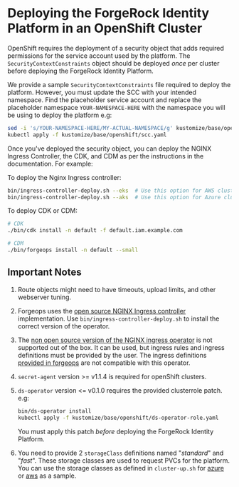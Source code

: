 # Deploying the ForgeRock Identity Platform in an OpenShift Cluster

OpenShift requires the deployment of a security object that adds required permissions for the service account used by the platform. The `SecurityContextConstraints` object should be deployed _once_ per cluster before deploying the ForgeRock Identity Platform.

We provide a sample `SecurityContextConstraints` file required to deploy the platform. However, you must update the SCC with your intended namespace. Find the placeholder service account and replace the placeholder namespace `YOUR-NAMESPACE-HERE` with the namespace you will be using to deploy the platform e.g:

```sh
sed -i 's/YOUR-NAMESPACE-HERE/MY-ACTUAL-NAMESPACE/g' kustomize/base/openshift/scc.yaml
kubectl apply -f kustomize/base/openshift/scc.yaml
```

Once you've deployed the security object, you can deploy the NGINX Ingress Controller, the CDK, and CDM as per the instructions in the documentation. For example:

To deploy the Nginx Ingress controller:

```sh
bin/ingress-controller-deploy.sh --eks  # Use this option for AWS clusters
bin/ingress-controller-deploy.sh --aks  # Use this option for Azure clusters
```

To deploy CDK or CDM:

```sh
# CDK
./bin/cdk install -n default -f default.iam.example.com

# CDM
./bin/forgeops install -n default --small
```

## Important Notes

1. Route objects might need to have timeouts, upload limits, and other webserver tuning.
1. Forgeops uses the [open source NGINX Ingress controller](https://kubernetes.github.io/ingress-nginx/deploy/) implementation.
Use `bin/ingress-controller-deploy.sh` to install the correct version of the operator.
1. The [non open source version of the NGINX ingress operator](https://docs.nginx.com/nginx-ingress-controller/intro/overview/) is not supported out of the box. It can be used, but
ingress rules and ingress definitions must be provided by the user. The ingress definitions
[provided in forgeops](/kustomize/base/ingress/ingress.yaml) are not compatible with this
operator.
1. `secret-agent` version >= v1.1.4  is required for openShift clusters.
1. `ds-operator` version <= v0.1.0 requires the provided clusterrole patch. e.g:

    ```sh
    bin/ds-operator install
    kubectl apply -f kustomize/base/openshift/ds-operator-role.yaml
    ```

    You must apply this patch _before_ deploying the ForgeRock Identity Platform.
1. You need to provide 2 `storageClass` definitions named "_standard_" and "_fast_".
These storage classes are used to request PVCs for the platform. You can use the storage classes
as defined in `cluster-up.sh` for [azure](/cluster/aks/cluster-up.sh) or [aws](/cluster/eks/cluster-up.sh) as a sample.
